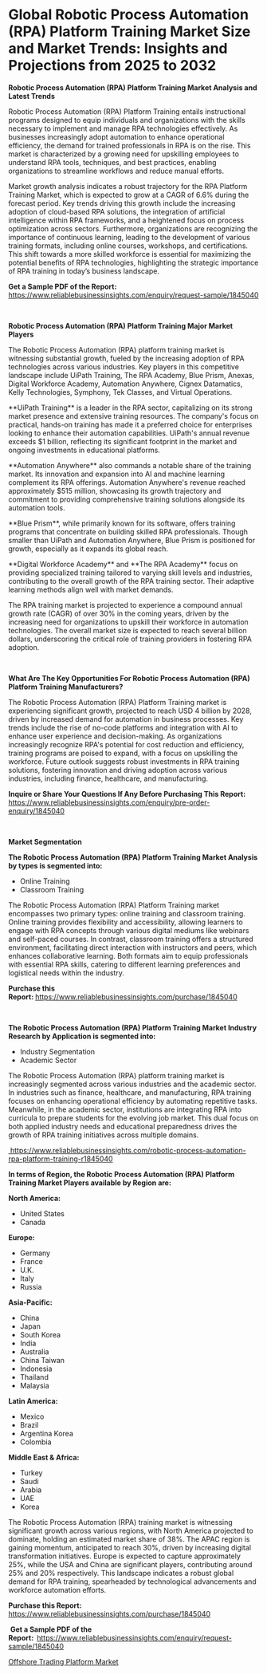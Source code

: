 <p><h1>Global Robotic Process Automation (RPA) Platform Training Market Size and Market Trends: Insights and Projections from 2025 to 2032</h1></p><p><strong>Robotic Process Automation (RPA) Platform Training Market Analysis and Latest Trends</strong></p>
<p><p>Robotic Process Automation (RPA) Platform Training entails instructional programs designed to equip individuals and organizations with the skills necessary to implement and manage RPA technologies effectively. As businesses increasingly adopt automation to enhance operational efficiency, the demand for trained professionals in RPA is on the rise. This market is characterized by a growing need for upskilling employees to understand RPA tools, techniques, and best practices, enabling organizations to streamline workflows and reduce manual efforts.</p><p>Market growth analysis indicates a robust trajectory for the RPA Platform Training Market, which is expected to grow at a CAGR of 6.6% during the forecast period. Key trends driving this growth include the increasing adoption of cloud-based RPA solutions, the integration of artificial intelligence within RPA frameworks, and a heightened focus on process optimization across sectors. Furthermore, organizations are recognizing the importance of continuous learning, leading to the development of various training formats, including online courses, workshops, and certifications. This shift towards a more skilled workforce is essential for maximizing the potential benefits of RPA technologies, highlighting the strategic importance of RPA training in today’s business landscape.</p></p>
<p><strong>Get a Sample PDF of the Report:&nbsp;</strong> <a href="https://www.reliablebusinessinsights.com/enquiry/request-sample/1845040?utm_campaign=3366&utm_medium=2&utm_source=Github&utm_content=ia&utm_term=11032025&utm_id=robotic-process-automation-rpa-platform-training">https://www.reliablebusinessinsights.com/enquiry/request-sample/1845040</a></p>
<p>&nbsp;</p>
<p><strong>Robotic Process Automation (RPA) Platform Training Major Market Players</strong></p>
<p><p>The Robotic Process Automation (RPA) platform training market is witnessing substantial growth, fueled by the increasing adoption of RPA technologies across various industries. Key players in this competitive landscape include UiPath Training, The RPA Academy, Blue Prism, Anexas, Digital Workforce Academy, Automation Anywhere, Cignex Datamatics, Kelly Technologies, Symphony, Tek Classes, and Virtual Operations.</p><p>**UiPath Training** is a leader in the RPA sector, capitalizing on its strong market presence and extensive training resources. The company's focus on practical, hands-on training has made it a preferred choice for enterprises looking to enhance their automation capabilities. UiPath's annual revenue exceeds $1 billion, reflecting its significant footprint in the market and ongoing investments in educational platforms.</p><p>**Automation Anywhere** also commands a notable share of the training market. Its innovation and expansion into AI and machine learning complement its RPA offerings. Automation Anywhere's revenue reached approximately $515 million, showcasing its growth trajectory and commitment to providing comprehensive training solutions alongside its automation tools.</p><p>**Blue Prism**, while primarily known for its software, offers training programs that concentrate on building skilled RPA professionals. Though smaller than UiPath and Automation Anywhere, Blue Prism is positioned for growth, especially as it expands its global reach.</p><p>**Digital Workforce Academy** and **The RPA Academy** focus on providing specialized training tailored to varying skill levels and industries, contributing to the overall growth of the RPA training sector. Their adaptive learning methods align well with market demands.</p><p>The RPA training market is projected to experience a compound annual growth rate (CAGR) of over 30% in the coming years, driven by the increasing need for organizations to upskill their workforce in automation technologies. The overall market size is expected to reach several billion dollars, underscoring the critical role of training providers in fostering RPA adoption.</p></p>
<p>&nbsp;</p>
<p><strong>What Are The Key Opportunities For Robotic Process Automation (RPA) Platform Training Manufacturers?</strong></p>
<p><p>The Robotic Process Automation (RPA) Platform Training market is experiencing significant growth, projected to reach USD 4 billion by 2028, driven by increased demand for automation in business processes. Key trends include the rise of no-code platforms and integration with AI to enhance user experience and decision-making. As organizations increasingly recognize RPA's potential for cost reduction and efficiency, training programs are poised to expand, with a focus on upskilling the workforce. Future outlook suggests robust investments in RPA training solutions, fostering innovation and driving adoption across various industries, including finance, healthcare, and manufacturing.</p></p>
<p><strong>Inquire or Share Your Questions If Any Before Purchasing This Report:</strong> <a href="https://www.reliablebusinessinsights.com/enquiry/pre-order-enquiry/1845040?utm_campaign=3366&utm_medium=2&utm_source=Github&utm_content=ia&utm_term=11032025&utm_id=robotic-process-automation-rpa-platform-training">https://www.reliablebusinessinsights.com/enquiry/pre-order-enquiry/1845040</a></p>
<p>&nbsp;</p>
<p><strong>Market Segmentation</strong></p>
<p><strong>The Robotic Process Automation (RPA) Platform Training Market Analysis by types is segmented into:</strong></p>
<p><ul><li>Online Training</li><li>Classroom Training</li></ul></p>
<p><p>The Robotic Process Automation (RPA) Platform Training market encompasses two primary types: online training and classroom training. Online training provides flexibility and accessibility, allowing learners to engage with RPA concepts through various digital mediums like webinars and self-paced courses. In contrast, classroom training offers a structured environment, facilitating direct interaction with instructors and peers, which enhances collaborative learning. Both formats aim to equip professionals with essential RPA skills, catering to different learning preferences and logistical needs within the industry.</p></p>
<p><strong>Purchase this Report:&nbsp;</strong><a href="https://www.reliablebusinessinsights.com/purchase/1845040?utm_campaign=3366&utm_medium=2&utm_source=Github&utm_content=ia&utm_term=11032025&utm_id=robotic-process-automation-rpa-platform-training">https://www.reliablebusinessinsights.com/purchase/1845040</a></p>
<p>&nbsp;</p>
<p><strong>The Robotic Process Automation (RPA) Platform Training Market Industry Research by Application is segmented into:</strong></p>
<p><ul><li>Industry Segmentation</li><li>Academic Sector</li></ul></p>
<p><p>The Robotic Process Automation (RPA) platform training market is increasingly segmented across various industries and the academic sector. In industries such as finance, healthcare, and manufacturing, RPA training focuses on enhancing operational efficiency by automating repetitive tasks. Meanwhile, in the academic sector, institutions are integrating RPA into curricula to prepare students for the evolving job market. This dual focus on both applied industry needs and educational preparedness drives the growth of RPA training initiatives across multiple domains.</p></p>
<p><a href="https://www.reliablebusinessinsights.com/robotic-process-automation-rpa-platform-training-r1845040?utm_campaign=3366&utm_medium=2&utm_source=Github&utm_content=ia&utm_term=11032025&utm_id=robotic-process-automation-rpa-platform-training">&nbsp;https://www.reliablebusinessinsights.com/robotic-process-automation-rpa-platform-training-r1845040</a></p>
<p><strong>In terms of Region, the Robotic Process Automation (RPA) Platform Training Market Players available by Region are:</strong></p>
<p>
    <p> <strong> North America: </strong>
        <ul>
            <li>United States</li>
            <li>Canada</li>
        </ul>
        </p> 
    <p> <strong> Europe: </strong>
        <ul>
            <li>Germany</li>
            <li>France</li>
            <li>U.K.</li>
            <li>Italy</li>
            <li>Russia</li>
        </ul>
        </p> 
    <p> <strong> Asia-Pacific: </strong>
        <ul>
            <li>China</li>
            <li>Japan</li>
            <li>South Korea</li>
            <li>India</li>
            <li>Australia</li>
            <li>China Taiwan</li>
            <li>Indonesia</li>
            <li>Thailand</li>
            <li>Malaysia</li>
        </ul>
        </p> 
    <p> <strong> Latin America: </strong>
        <ul>
            <li>Mexico</li>
            <li>Brazil</li>
            <li>Argentina Korea</li>
            <li>Colombia</li>
        </ul>
        </p> 
    <p> <strong> Middle East & Africa: </strong>
        <ul>
            <li>Turkey</li>
            <li>Saudi</li>
            <li>Arabia</li>
            <li>UAE</li>
            <li>Korea</li>
        </ul>
    </p>
    </p>
<p><p>The Robotic Process Automation (RPA) training market is witnessing significant growth across various regions, with North America projected to dominate, holding an estimated market share of 38%. The APAC region is gaining momentum, anticipated to reach 30%, driven by increasing digital transformation initiatives. Europe is expected to capture approximately 25%, while the USA and China are significant players, contributing around 25% and 20% respectively. This landscape indicates a robust global demand for RPA training, spearheaded by technological advancements and workforce automation efforts.</p></p>
<p><strong>Purchase this Report: </strong><a href="https://www.reliablebusinessinsights.com/purchase/1845040?utm_campaign=3366&utm_medium=2&utm_source=Github&utm_content=ia&utm_term=11032025&utm_id=robotic-process-automation-rpa-platform-training">https://www.reliablebusinessinsights.com/purchase/1845040</a></p>
<p>&nbsp;<strong>Get a Sample PDF of the Report:&nbsp;&nbsp;</strong><a href="https://www.reliablebusinessinsights.com/enquiry/request-sample/1845040?utm_campaign=3366&utm_medium=2&utm_source=Github&utm_content=ia&utm_term=11032025&utm_id=robotic-process-automation-rpa-platform-training">https://www.reliablebusinessinsights.com/enquiry/request-sample/1845040</a></p>
<p><strong></strong></p>
<p><p><a href="https://github.com/xanaanenkaly/Market-Research-Report-List-1/blob/main/offshore-trading-platform-market.md?utm_campaign=3366&utm_medium=2&utm_source=Github&utm_content=ia&utm_term=11032025&utm_id=robotic-process-automation-rpa-platform-training">Offshore Trading Platform Market</a></p></p>
